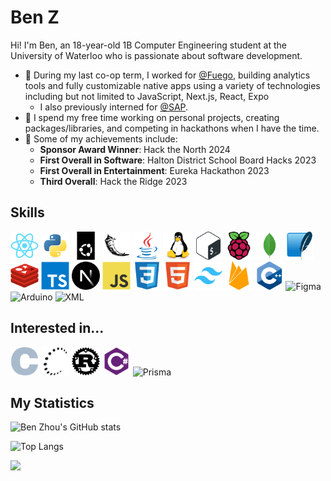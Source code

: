 # Ben Z

Hi! I'm Ben, an 18-year-old 1B Computer Engineering student at the University of Waterloo who is passionate about software development.

- 💼 During my last co-op term, I worked for [@Fuego](https://fuego.io), building analytics tools and fully customizable native apps using a variety of technologies including but not limited to JavaScript, Next.js, React, Expo
  - I also previously interned for [@SAP](https://github.com/SAP).
- 🌱 I spend my free time working on personal projects, creating packages/libraries, and competing in hackathons when I have the time.
- 🥇 Some of my achievements include:
  - **Sponsor Award Winner**: Hack the North 2024
  - **First Overall in Software**: Halton District School Board Hacks 2023
  - **First Overall in Entertainment**: Eureka Hackathon 2023
  - **Third Overall**: Hack the Ridge 2023

## Skills

<p>
    <span><img src="https://raw.githubusercontent.com/devicons/devicon/master/icons/react/react-original.svg" width="45" height="45" alt="React" /></span>
    <span><img src="https://raw.githubusercontent.com/devicons/devicon/master/icons/python/python-original.svg" width="45" height="45" alt="Python" /></span>
    <span><img src="https://raw.githubusercontent.com/devicons/devicon/master/icons/ubuntu/ubuntu-plain.svg" width="45" height="45" alt="Ubuntu" /></span>
    <span><img src="https://raw.githubusercontent.com/devicons/devicon/master/icons/flask/flask-original.svg" width="45" height="45" alt="Flask" /></span>
    <span><img src="https://raw.githubusercontent.com/devicons/devicon/master/icons/java/java-original.svg" width="45" height="45" alt="Java" /></span>
    <span><img src="https://raw.githubusercontent.com/devicons/devicon/master/icons/linux/linux-original.svg" width="45" height="45" alt="Linux" /></span>
    <span><img src="https://raw.githubusercontent.com/devicons/devicon/master/icons/bash/bash-original.svg" width="45" height="45" alt="Bash" /></span>
    <span><img src="https://raw.githubusercontent.com/devicons/devicon/master/icons/raspberrypi/raspberrypi-original.svg" width="45" height="45" alt="Raspberry Pi" /></span>
    <span><img src="https://raw.githubusercontent.com/devicons/devicon/master/icons/mongodb/mongodb-original.svg" width="45" height="45" alt="MongoDB" /></span>
    <span><img src="https://raw.githubusercontent.com/devicons/devicon/master/icons/sqlite/sqlite-original.svg" width="45" height="45" alt="SQLite" /></span>
    <span><img src="https://raw.githubusercontent.com/devicons/devicon/master/icons/redis/redis-original.svg" width="45" height="45" alt="Redis" /></span>
    <span><img src="https://raw.githubusercontent.com/devicons/devicon/master/icons/typescript/typescript-original.svg" width="45" height="45" alt="TypeScript" /></span>
    <span><img src="https://raw.githubusercontent.com/devicons/devicon/master/icons/nextjs/nextjs-original.svg" width="45" height="45" alt="Next.js" /></span>
    <span><img src="https://raw.githubusercontent.com/devicons/devicon/master/icons/javascript/javascript-original.svg" width="45" height="45" alt="JavaScript" /></span>
    <span><img src="https://raw.githubusercontent.com/devicons/devicon/master/icons/css3/css3-original.svg" width="45" height="45" alt="CSS" /></span>
    <span><img src="https://raw.githubusercontent.com/devicons/devicon/master/icons/html5/html5-original.svg" width="45" height="45" alt="HTML5" /></span>
    <span><img src="https://raw.githubusercontent.com/devicons/devicon/master/icons/tailwindcss/tailwindcss-original.svg" width="45" height="45" alt="Tailwind CSS" /></span>
    <span><img src="https://raw.githubusercontent.com/devicons/devicon/master/icons/firebase/firebase-plain.svg" width="45" height="45" alt="Firebase" /></span>
    <span><img src="https://raw.githubusercontent.com/devicons/devicon/master/icons/cplusplus/cplusplus-original.svg" width="45" height="45" alt="C++" /></span>
    <span><img src="https://cdn.jsdelivr.net/gh/devicons/devicon@latest/icons/figma/figma-original.svg" width="45" height="45" alt="Figma" /></span>
    <span><img src="https://cdn.jsdelivr.net/gh/devicons/devicon@latest/icons/arduino/arduino-original-wordmark.svg" width="45" height="45" alt="Arduino" /></span>
    <span><img src="https://cdn.jsdelivr.net/gh/devicons/devicon@latest/icons/xml/xml-original.svg" width="45" height="45" alt="XML" /></span>
</p>

## Interested in...

<p>
    <span><img src="https://raw.githubusercontent.com/devicons/devicon/master/icons/c/c-original.svg" width="45" height="45" alt="C" /></span>
    <span><img src="https://raw.githubusercontent.com/devicons/devicon/master/icons/ssh/ssh-original.svg" width="45" height="45" alt="SSH" /></span>
    <span><img src="https://raw.githubusercontent.com/devicons/devicon/master/icons/rust/rust-original.svg" width="45" height="45" alt="Rust" /></span>
    <span><img src="https://raw.githubusercontent.com/devicons/devicon/master/icons/csharp/csharp-plain.svg" width="45" height="45" alt="C#" /></span>
    <span><img src="https://cdn.jsdelivr.net/gh/devicons/devicon@latest/icons/prisma/prisma-original.svg" width="45" height="45" alt="Prisma" /></span>
</p>

## My Statistics

![Ben Zhou's GitHub stats](https://github-readme-stats.vercel.app/api?username=benz206&show_icons=true&theme=tokyonight)

![Top Langs](https://github-readme-stats.vercel.app/api/top-langs/?username=benz206&layout=compact&theme=tokyonight)

![](https://komarev.com/ghpvc/?username=leg3ndary&color=blue)

